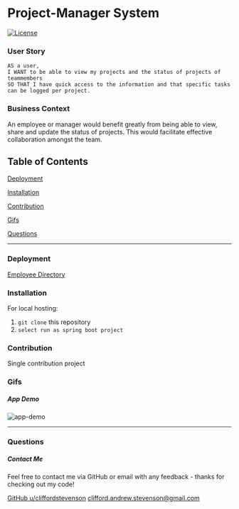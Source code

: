 # Project-Manager System
[![License](https://img.shields.io/badge/license-Other-orange)](https://opensource.org/licenses)

### User Story
```
AS a user, 
I WANT to be able to view my projects and the status of projects of teammembers
SO THAT I have quick access to the information and that specific tasks can be logged per project.
```

### Business Context

An employee or manager would benefit greatly from being able to view, share and update the status of projects. This would facilitate effective collaboration amongst the team.

## Table of Contents

[Deployment](#deployment)

[Installation](#installation)

[Contribution](#contribution)

[Gifs](#gifs)

[Questions](#questions)

----

<a name="deployment"></a>
### Deployment

[Employee Directory](https://cliffordstevenson.github.io/project-manager/)

<a name="installation"></a>
### Installation

For local hosting:

1. `git clone` this repository
2. `select run as spring boot project`

<a name="contribution"></a>
### Contribution

Single contribution project 

<a name="gifs"></a>
### Gifs

##### App Demo
![app-demo](./img/app-demo.gif) 

----

<a name="questions"></a>
### Questions
##### Contact Me

Feel free to contact me via GitHub or email with any feedback - thanks for checking out my code!

[GitHub u/cliffordstevenson](https://github.com/cliffordstevenson/)
clifford.andrew.stevenson@gmail.com
